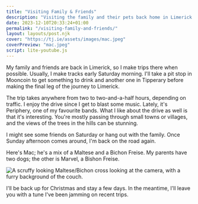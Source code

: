 ```yaml
---
title: "Visiting Family & Friends"
description: "Visiting the family and their pets back home in Limerick."
date: 2023-12-10T20:33:24+01:00
permalink: "/visiting-family-and-friends/"
layout: layouts/post.njk
cover: "https://tj.ie/assets/images/mac.jpeg"
coverPreview: "mac.jpeg"
script: lite-youtube.js
---
```


My family and friends are back in Limerick, so I make trips there when possible. Usually, I make tracks early Saturday morning. I'll take a pit stop in Mooncoin to get something to drink and another one in Tipperary before making the final leg of the journey to Limerick.

The trip takes anywhere from two to two-and-a-half hours, depending on traffic. I enjoy the drive since I get to blast some music. Lately, it's Periphery, one of my favourite bands. What I like about the drive as well is that it's interesting. You're mostly passing through small towns or villages, and the views of the trees in the hills can be stunning.

I might see some friends on Saturday or hang out with the family. Once Sunday afternoon comes around, I'm back on the road again.

Here's Mac; he's a mix of a Maltese and a Bichon Freise. My parents have two dogs; the other is Marvel, a Bishon Freise.

<img src="/assets/images/mac.jpeg" alt="A scruffy looking Maltese/Bichon cross looking at the camera, with a furry background of the couch." />

I'll be back up for Christmas and stay a few days. In the meantime, I'll leave you with a tune I've been jamming on recent trips.

<lite-youtube videoid="Ppg8kpG-lio" playlabel="Play: Atropos by Periphery"></lite-youtube>
